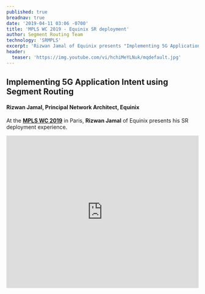 ```yaml
---
published: true
breadnav: true
date: '2019-04-11 03:06 -0700'
title: 'MPLS WC 2019 - Equinix SR deployment'
author: Segment Routing Team
technology: 'SRMPLS'
excerpt: 'Rizwan Jamal of Equinix presents "Implementing 5G Application Intent using Segment Routing"'
header:
  teaser: 'https://img.youtube.com/vi/hchiMeYLNuk/mqdefault.jpg'
---
```

## Implementing 5G Application Intent using Segment Routing

#### Rizwan Jamal, Principal Network Architect, Equinix

At the [**MPLS WC 2019**](<https://www.uppersideconferences.com/mpls-sdn-nfv/2019/mplswc2019_agenda_day_02_01.html>) in Paris,
**Rizwan Jamal** of Equinix presents his SR deployment experience.

<iframe width="100%" height="400px" src="https://www.youtube.com/embed/hchiMeYLNuk" frameborder="0" allowfullscreen></iframe>
